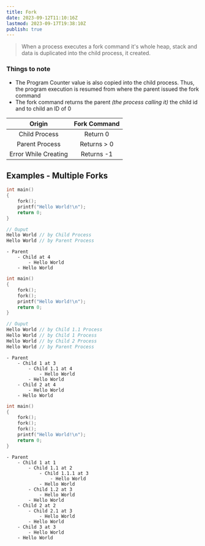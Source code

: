 ```yaml
---
title: Fork
date: 2023-09-12T11:10:16Z
lastmod: 2023-09-17T19:38:10Z
publish: true
---
```


> When a process executes a fork command it's whole heap, stack and data is duplicated into the child process, it created.

### Things to note

* The Program Counter value is also copied into the child process. Thus, the program execution is resumed from where the parent issued the fork command
* The fork command returns the parent  *(the process calling it)*  the child id and to child an ID of $0$

|Origin|Fork Command|
| :--------------------: | :------------: |
|Child Process|Return 0|
|Parent Process|Returns > 0|
|Error While Creating|Returns -1|

## Examples - Multiple Forks

```c++
int main()
{
	fork();
	printf("Hello World!\n");
	return 0;
}

// Ouput
Hello World // by Child Process
Hello World // by Parent Process
```

```mindmap
- Parent
	- Child at 4
		- Hello World
	- Hello World
```

```c++
int main()
{
	fork();
	fork();
	printf("Hello World!\n");
	return 0;
}

// Ouput
Hello World // by Child 1.1 Process
Hello World // by Child 1 Process
Hello World // by Child 2 Process
Hello World // by Parent Process
```

```mindmap
- Parent
	- Child 1 at 3
		- Child 1.1 at 4
			- Hello World
		- Hello World
	- Child 2 at 4
		- Hello World
	- Hello World
```

```c++
int main()
{
	fork();
	fork();
	fork();
	printf("Hello World!\n");
	return 0;
}
```

```mindmap
- Parent
	- Child 1 at 1
		- Child 1.1 at 2
			- Child 1.1.1 at 3
				- Hello World
			- Hello World
		- Child 1.2 at 3
			- Hello World
		- Hello World
	- Child 2 at 2
		- Child 2.1 at 3
			- Hello World
		- Hello World
	- Child 3 at 3
		- Hello World
	- Hello World
```
